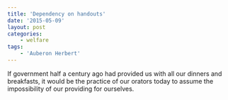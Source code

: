 ```yaml
---
title: 'Dependency on handouts'
date: '2015-05-09'
layout: post
categories:
    - welfare
tags:
    - 'Auberon Herbert'
---
```


If government half a century ago had provided us with all our dinners and breakfasts, it would be the practice of our orators today to assume the impossibility of our providing for ourselves.